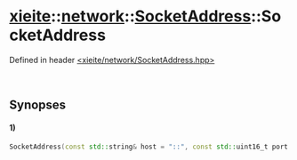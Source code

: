 # [xieite](../../../../xieite.md)\:\:[network](../../../../network.md)\:\:[SocketAddress](../../../SocketAddress.md)\:\:SocketAddress
Defined in header [<xieite/network/SocketAddress.hpp>](../../../../../include/xieite/network/SocketAddress.hpp)

&nbsp;

## Synopses
#### 1)
```cpp
SocketAddress(const std::string& host = "::", const std::uint16_t port = 0);
```
